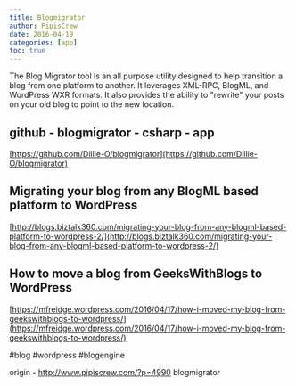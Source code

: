 ```yaml
---
title: Blogmigrator
author: PipisCrew
date: 2016-04-19
categories: [app]
toc: true
---
```


The Blog Migrator tool is an all purpose utility designed to help transition a blog from one platform to another. It leverages XML-RPC, BlogML, and WordPress WXR formats. It also provides the ability to "rewrite" your posts on your old blog to point to the new location.

## github - blogmigrator - csharp - app

[https://github.com/Dillie-O/blogmigrator](https://github.com/Dillie-O/blogmigrator)

## Migrating your blog from any BlogML based platform to WordPress

[http://blogs.biztalk360.com/migrating-your-blog-from-any-blogml-based-platform-to-wordpress-2/](http://blogs.biztalk360.com/migrating-your-blog-from-any-blogml-based-platform-to-wordpress-2/)

## How to move a blog from GeeksWithBlogs to WordPress

[https://mfreidge.wordpress.com/2016/04/17/how-i-moved-my-blog-from-geekswithblogs-to-wordpress/](https://mfreidge.wordpress.com/2016/04/17/how-i-moved-my-blog-from-geekswithblogs-to-wordpress/)

#blog #wordpress #blogengine

origin - http://www.pipiscrew.com/?p=4990 blogmigrator